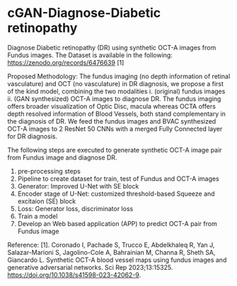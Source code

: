 # cGAN-Diagnose-Diabetic retinopathy
Diagnose Diabetic retinopathy (DR) using synthetic OCT-A images from Fundus images. 
The Dataset is available in the following: 
https://zenodo.org/records/6476639 [1]

Proposed Methodology:
The fundus imaging (no depth information of retinal vasculature) and OCT (no vasculature) in DR diagnosis, we propose a first of the kind model, combining the two modalities i. (original) fundus images ii. (GAN synthesized) OCT-A images to diagnose DR. The fundus imaging offers broader visualization of Optic Disc, macula whereas OCTA offers depth resolved information of Blood Vessels, both stand complementary in the diagnosis of DR. We feed the fundus images and BVAC synthesized OCT-A images to
2 ResNet 50 CNNs with a merged Fully Connected layer for DR diagnosis.

The following steps are executed to generate synthetic OCT-A image pair from Fundus image and diagnose DR.
1. pre-processing steps
2. Pipeline to create dataset for train, test of Fundus and OCT-A images
3. Generator: Improved U-Net with SE block
4. Encoder stage of U-Net: customized threshold-based Squeeze and excitaion (SE) block 
5. Loss: Generator loss, discriminator loss
6. Train a model
7. Develop an Web based application (APP) to predict OCT-A pair from Fundus image

Reference:
[1]. Coronado I, Pachade S, Trucco E, Abdelkhaleq R, Yan J, Salazar-Marioni S, Jagolino-Cole A, Bahrainian M, Channa R, Sheth SA, Giancardo L. Synthetic OCT-A blood vessel maps using fundus images and generative adversarial networks. Sci Rep 2023;13:15325. https://doi.org/10.1038/s41598-023-42062-9.
